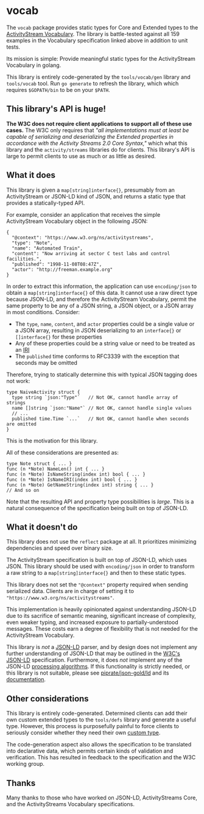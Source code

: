 # vocab

The `vocab` package provides static types for Core and Extended types to the
[ActivityStream Vocabulary](https://www.w3.org/TR/activitystreams-vocabulary).
The library is battle-tested against all 159 examples in the Vocabulary
specification linked above in addition to unit tests.

Its mission is simple: Provide meaningful static types for the ActivityStream
Vocabulary in golang.

This library is entirely code-generated by the `tools/vocab/gen` library
and `tools/vocab` tool. Run `go generate` to refresh the library, which
which requires `$GOPATH/bin` to be on your `$PATH`.

## This library's API is huge!

**The W3C does not require client applications to support all of these
use cases.** The W3C only requires that *"all implementations must at least be
capable of serializing and deserializing the Extended properties in accordance
with the Activity Streams 2.0 Core Syntax,"* which what this library and the
`activity/streams` libraries do for clients. This library's API is large to 
permit clients to use as much or as little as desired.

## What it does

This library is given a `map[string]interface{}`, presumably from an
ActivityStream or JSON-LD kind of JSON, and returns a static type that provides
a statically-typed API.

For example, consider an application that receives the simple ActivityStream
Vocabulary object in the following JSON:

```golang
{
  "@context": "https://www.w3.org/ns/activitystreams",
  "type": "Note",
  "name": "Automated Train",
  "content": "Now arriving at sector C test labs and control facilities.",
  "published": "1998-11-08T08:47Z",
  "actor": "http://freeman.example.org"
}
```

In order to extract this information, the application can use `encoding/json`
to obtain a `map[string]interface{}` of this data. It cannot use a raw direct
type because JSON-LD, and therefore the ActivityStream Vocabulary, permit the
same property to be any of a JSON string, a JSON object, or a JSON array in most
conditions. Consider:

* The `type`, `name`, `content`, and `actor` properties could be a single value
  or a JSON array, resulting in JSON deserializing to an `interface{}` or
  `[]interface{}` for these properties
* Any of these properties could be a string value or need to be treated as an
  [IRI](https://www.ietf.org/rfc/rfc3987.txt)
* The `published` time conforms to RFC3339 with the exception that seconds may
  be omitted

Therefore, trying to statically determine this with typical JSON tagging does
not work:

```golang
type NaiveActivity struct {
  type string `json:"Type"`   // Not OK, cannot handle array of strings
  name []string `json:"Name"` // Not OK, cannot handle single values
  // ...
  published time.Time `...`   // Not OK, cannot handle when seconds are omitted
}
```

This is the motivation for this library.

All of these considerations are presented as:

```golang
type Note struct { ... }
func (n *Note) NameLen() int { ... }
func (n *Note) IsNameString(index int) bool { ... }
func (n *Note) IsNameIRI(index int) bool { ... }
func (n *Note) GetNameString(index int) string { ... }
// And so on
```

Note that the resulting API and property type possibilities is *large*. This is
a natural consequence of the specification being built on top of JSON-LD.

## What it doesn't do

This library does not use the `reflect` package at all. It prioritizes
minimizing dependencies and speed over binary size.

The ActivityStream specification is built on top of JSON-LD, which uses JSON.
This library should be used with `encoding/json` in order to transform a raw
string to a `map[string]interface{}` and then to these static types.

This library does not set the `"@context"` property required when sending
serialized data. Clients are in charge of setting it to
`"https://www.w3.org/ns/activitystreams"`.

This implementation is heavily opinionated against understanding JSON-LD due to
its sacrifice of semantic meaning, significant increase of complexity, even
weaker typing, and increased exposure to partially-understood messages. These
costs earn a degree of flexibility that is not needed for the ActivityStream
Vocabulary.

This library is *not* a [JSON-LD](https://json-ld.org/) parser, and by design
does not implement any further understanding of JSON-LD that may be outlined in
the [W3C's JSON-LD](https://www.w3.org/TR/json-ld/) specification. Furthermore,
it does *not* implement any of the JSON-LD
[processing algorithms](https://www.w3.org/TR/json-ld-api/). If this
functionality is strictly needed, or this library is not suitable, please see 
[piprate/json-gold/ld](https://github.com/piprate/json-gold) and its
[documentation](https://godoc.org/github.com/piprate/json-gold/ld).

## Other considerations

This library is entirely code-generated. Determined clients can add their own
custom extended types to the `tools/defs` library and generate a useful type.
However, this process is purposefully painful to force clients to seriously
consider whether they need their own [custom type](https://xkcd.com/927).

The code-generation aspect also allows the specification to be translated into
declarative data, which permits certain kinds of validation and verification.
This has resulted in feedback to the specification and the W3C working group.

## Thanks

Many thanks to those who have worked on JSON-LD, ActivityStreams Core, and the
ActivityStreams Vocabulary specifications.
